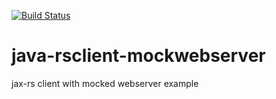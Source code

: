 [![Build Status](https://travis-ci.org/claudioaltamura/java-rsclient-mockwebserver.svg?branch=master)](https://travis-ci.org/claudioaltamura/java-rsclient-mockwebserver)

# java-rsclient-mockwebserver
jax-rs client with mocked webserver example

